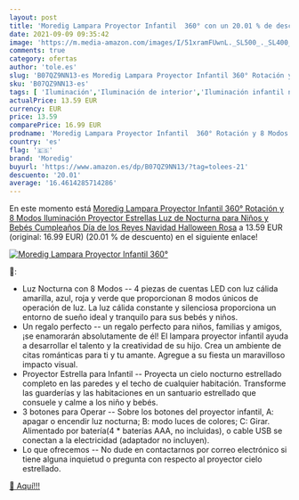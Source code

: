```yaml
---
layout: post
title: 'Moredig Lampara Proyector Infantil  360° con un 20.01 % de descuento'
date: 2021-09-09 09:35:42
image: 'https://m.media-amazon.com/images/I/51xramFUwnL._SL500_._SL400_.jpg'
comments: true
category: ofertas
author: 'tole.es'
slug: 'B07QZ9NN13-es Moredig Lampara Proyector Infantil 360° Rotación y 8 Modos...'
sku: 'B07QZ9NN13-es'
tags: [ 'Iluminación','Iluminación de interior','Iluminación infantil nocturna','Lámparas e iluminación infantil','moredig','navidad', ]
actualPrice: 13.59 EUR
currency: EUR
price: 13.59
comparePrice: 16.99 EUR
prodname: 'Moredig Lampara Proyector Infantil  360° Rotación y 8 Modos Iluminación Proyector Estrellas  Luz de Nocturna para Niños y Bebés Cumpleaños  Día de los Reyes  Navidad  Halloween Rosa'
country: 'es'
flag: '🇪🇸'
brand: 'Moredig'
buyurl: 'https://www.amazon.es/dp/B07QZ9NN13/?tag=tolees-21'
descuento: '20.01'
average: '16.4614285714286'
---
```


En este momento está [Moredig Lampara Proyector Infantil  360° Rotación y 8 Modos Iluminación Proyector Estrellas  Luz de Nocturna para Niños y Bebés Cumpleaños  Día de los Reyes  Navidad  Halloween Rosa](https://www.amazon.es/dp/B07QZ9NN13/?tag=tolees-21) a 13.59 EUR (original: 16.99 EUR) (20.01 %  de descuento) en el siguiente enlace!

[![Moredig Lampara Proyector Infantil  360°](https://m.media-amazon.com/images/I/51xramFUwnL._SL500_._SL400_.jpg)](https://www.amazon.es/dp/B07QZ9NN13/?tag=tolees-21)

🔎:

- Luz Nocturna con 8 Modos -- 4 piezas de cuentas LED con luz cálida amarilla, azul, roja y verde que proporcionan 8 modos únicos de operación de luz. La luz cálida constante y silenciosa proporciona un entorno de sueño ideal y tranquilo para sus bebés y niños.
- Un regalo perfecto -- un regalo perfecto para niños, familias y amigos, ¡se enamorarán absolutamente de él! El lampara proyector infantil ayuda a desarrollar el talento y la creatividad de su hijo. Crea un ambiente de citas románticas para ti y tu amante. Agregue a su fiesta un maravilloso impacto visual.
- Proyector Estrella para Infantil -- Proyecta un cielo nocturno estrellado completo en las paredes y el techo de cualquier habitación. Transforme las guarderías y las habitaciones en un santuario estrellado que consuele y calme a los niño y bebés.
- 3 botones para Operar -- Sobre los botones del proyector infantil, A: apagar o encendir luz nocturna; B: modo luces de colores; C: Girar. Alimentado por batería(4 * baterías AAA, no incluidas), o cable USB se conectan a la electricidad (adaptador no incluyen).
- Lo que ofrecemos -- No dude en contactarnos por correo electrónico si tiene alguna inquietud o pregunta con respecto al proyector cielo estrellado.

[🛒 Aquí!!!](https://www.amazon.es/dp/B07QZ9NN13/?tag=tolees-21)
